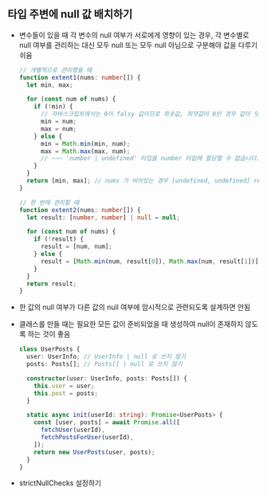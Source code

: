 ## 타입 주변에 null 값 배치하기

- 변수들이 있을 때 각 변수의 null 여부가 서로에게 영향이 있는 경우, 각 변수별로 null 여부를 관리하는 대신 모두 null 또는 모두 null 아님으로 구분해야 값을 다루기 쉬움

  ```typescript
  // 개별적으로 관리했을 때
  function extent1(nums: number[]) {
    let min, max;

    for (const num of nums) {
      if (!min) {
        // 자바스크립트에서는 0이 falsy 값이므로 최솟값, 최댓값이 0인 경우 값이 덧씌워질 수 있음
        min = num;
        max = num;
      } else {
        min = Math.min(min, num);
        max = Math.max(max, num);
        // ~~~ 'number | undefined' 타입을 number 타입에 할당할 수 없습니다.
      }
    }
    return [min, max]; // nums 가 비어있는 경우 [undefined, undefined] return 함
  }

  // 한 번에 관리할 때
  function extent2(nums: number[]) {
    let result: [number, number] | null = null;

    for (const num of nums) {
      if (!result) {
        result = [num, num];
      } else {
        result = [Math.min(num, result[0]), Math.max(num, result[1])];
      }
    }
    return result;
  }
  ```

- 한 값의 null 여부가 다른 값의 null 여부에 암시적으로 관련되도록 설계하면 안됨
- 클래스를 만들 때는 필요한 모든 값이 준비되었을 때 생성하여 null이 존재하지 않도록 하는 것이 좋음

  ```typescript
  class UserPosts {
    user: UserInfo; // UserInfo | null 로 쓰지 않기
    posts: Posts[]; // Posts[] | null 로 쓰지 않기

    constructor(user: UserInfo, posts: Posts[]) {
      this.user = user;
      this.post = posts;
    }

    static async init(userId: string): Promise<UserPosts> {
      const [user, posts] = await Promise.all([
        fetchUser(userId),
        fetchPostsForUser(userId),
      ]);
      return new UserPosts(user, posts);
    }
  }
  ```

- strictNullChecks 설정하기

